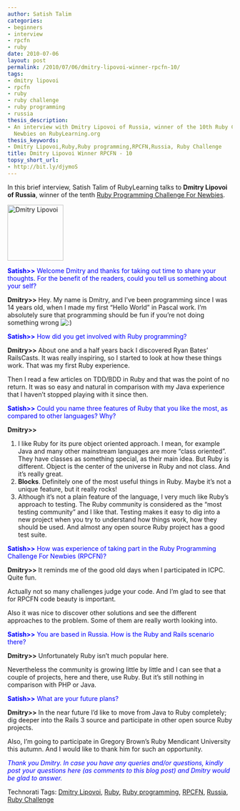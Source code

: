 ```yaml
---
author: Satish Talim
categories:
- beginners
- interview
- rpcfn
- ruby
date: 2010-07-06
layout: post
permalink: /2010/07/06/dmitry-lipovoi-winner-rpcfn-10/
tags:
- dmitry lipovoi
- rpcfn
- ruby
- ruby challenge
- ruby programming
- russia
thesis_description:
- An interview with Dmitry Lipovoi of Russia, winner of the 10th Ruby Challenge for
  Newbies on RubyLearning.org
thesis_keywords:
- Dmitry Lipovoi,Ruby,Ruby programming,RPCFN,Russia, Ruby Challenge
title: Dmitry Lipovoi Winner RPCFN - 10
topsy_short_url:
- http://bit.ly/djymoS
---
```


<div>
  <p class="alert">
    In this brief interview, Satish Talim of RubyLearning talks to <b>Dmitry Lipovoi of Russia</b>, winner of the tenth <a href="http://rubylearning.com/blog/2010/05/25/rpcfn-business-hours-10/">Ruby Programming Challenge For Newbies</a>.
  </p>
  
  <p>
    <img class="alignright" title="Dmitry Lipovoi" src="http://www.rubylearning.com/images/photo-for-rpcfn.jpg" alt="Dmitry Lipovoi" width="125" height="125" />
  </p>
  
  <p>
    <span style="color:#0000FF;"><strong>Satish>></strong> Welcome Dmitry and thanks for taking out time to share your thoughts. For the benefit of the readers, could you tell us something about your self?</span>
  </p>
  
  <p>
    <strong>Dmitry>></strong> Hey. My name is Dmitry, and I&#8217;ve been programming since I was 14 years old, when I made my first &#8220;Hello World&#8221; in Pascal work. I&#8217;m absolutely sure that programming should be fun if you&#8217;re not doing something wrong <img src="http://rubylearning.com/blog/wp-includes/images/smilies/icon_smile.gif" alt=":)" class="wp-smiley" />
  </p>
  
  <p>
    <span style="color:#0000FF;"><strong>Satish>></strong> How did you get involved with Ruby programming?</span>
  </p>
  
  <p>
    <strong>Dmitry>></strong> About one and a half years back I discovered Ryan Bates&#8217; RailsCasts. It was really inspiring, so I started to look at how these things work. That was my first Ruby experience.
  </p>
  
  <p>
    Then I read a few articles on TDD/BDD in Ruby and that was the point of no return. It was so easy and natural in comparison with my Java experience that I haven&#8217;t stopped playing with it since then.
  </p>
  
  <p>
    <span style="color:#0000FF;"><strong>Satish>></strong> Could you name three features of Ruby that you like the most, as compared to other languages? Why?</span>
  </p>
  
  <p>
    <strong>Dmitry>></strong>
  </p>
  
  <ol>
    <li>
      I like Ruby for its pure object oriented approach. I mean, for example Java and many other mainstream languages are more &#8220;class oriented&#8221;. They have classes as something special, as their main idea. But Ruby is different. Object is the center of the universe in Ruby and not class. And it&#8217;s really great.
    </li>
    <li>
      <b>Blocks</b>. Definitely one of the most useful things in Ruby. Maybe it&#8217;s not a unique feature, but it really rocks!
    </li>
    <li>
      Although it&#8217;s not a plain feature of the language, I very much like Ruby&#8217;s approach to testing. The Ruby community is considered as the &#8220;most testing community&#8221; and I like that. Testing makes it easy to dig into a new project when you try to understand how things work, how they should be used. And almost any open source Ruby project has a good test suite.
    </li>
  </ol>
  
  <p>
    <span style="color:#0000FF;"><strong>Satish>></strong> How was experience of taking part in the Ruby Programming Challenge For Newbies (RPCFN)?</span>
  </p>
  
  <p>
    <strong>Dmitry>></strong> It reminds me of the good old days when I participated in ICPC. Quite fun.
  </p>
  
  <p>
    Actually not so many challenges judge your code. And I&#8217;m glad to see that for RPCFN code beauty is important.
  </p>
  
  <p>
    Also it was nice to discover other solutions and see the different approaches to the problem. Some of them are really worth looking into.
  </p>
  
  <p>
    <span style="color:#0000FF;"><strong>Satish>></strong> You are based in Russia. How is the Ruby and Rails scenario there?</span>
  </p>
  
  <p>
    <strong>Dmitry>></strong> Unfortunately Ruby isn&#8217;t much popular here.
  </p>
  
  <p>
    Nevertheless the community is growing little by little and I can see that a couple of projects, here and there, use Ruby. But it&#8217;s still nothing in comparison with PHP or Java.
  </p>
  
  <p>
    <span style="color:#0000FF;"><strong>Satish>></strong> What are your future plans?</span>
  </p>
  
  <p>
    <strong>Dmitry>></strong> In the near future I&#8217;d like to move from Java to Ruby completely; dig deeper into the Rails 3 source and participate in other open source Ruby projects.
  </p>
  
  <p>
    Also, I&#8217;m going to participate in Gregory Brown&#8217;s Ruby Mendicant University this autumn. And I would like to thank him for such an opportunity.
  </p>
  
  <p>
    <span style="color:#0000FF;"><em>Thank you Dmitry. In case you have any queries and/or questions, kindly post your questions here (as comments to this blog post) and Dmitry would be glad to answer.</em></span>
  </p>
</div>

Technorati Tags: <a href="http://technorati.com/tag/Dmitry+Lipovoi" rel="tag">Dmitry Lipovoi</a>, <a href="http://technorati.com/tag/Ruby" rel="tag">Ruby</a>, <a href="http://technorati.com/tag/Ruby+programming" rel="tag">Ruby programming</a>, <a href="http://technorati.com/tag/RPCFN" rel="tag">RPCFN</a>, <a href="http://technorati.com/tag/Russia" rel="tag">Russia</a>, <a href="http://technorati.com/tag/Ruby+Challenge" rel="tag"> Ruby Challenge</a>
